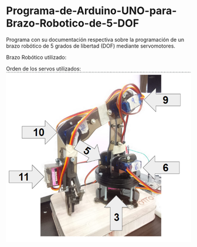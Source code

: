 # Programa-de-Arduino-UNO-para-Brazo-Robotico-de-5-DOF
Programa con su documentación respectiva sobre la programación de un brazo robótico de 5 grados de libertad (DOF) mediante servomotores.

Brazo Robótico utilizado:

Orden de los servos utilizados: 
![](https://github.com/DavidOyola2173/Programa-de-Arduino-UNO-para-Brazo-Robotico-de-5-DOF/blob/main/Imagenes/BrazoImagen.PNG)
